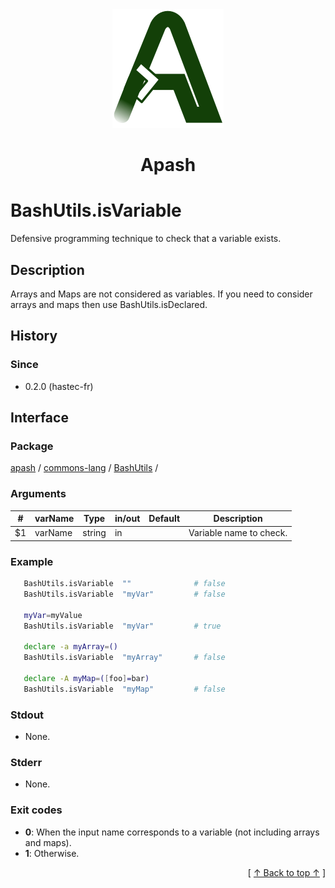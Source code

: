 
<div align='center' id='apash-top'>
  <a href='https://github.com/hastec-fr/apash'>
    <img alt='apash-logo' src='../../../../../../assets/apash-logo.svg'/>
  </a>

  # Apash
</div>


# BashUtils.isVariable
Defensive programming technique to check that a variable exists.
## Description
   Arrays and Maps are not considered as variables.
   If you need to consider arrays and maps then use BashUtils.isDeclared.

## History
### Since
  * 0.2.0 (hastec-fr)
 
## Interface
### Package
<!-- apash.packageBegin -->
[apash](../../../apash.md) / [commons-lang](../../commons-lang.md) / [BashUtils](../BashUtils.md) / 
<!-- apash.packageEnd -->

### Arguments
 | #      | varName        | Type          | in/out   | Default    | Description                           |
 |--------|----------------|---------------|----------|------------|---------------------------------------|
 | $1     | varName        | string        | in       |            | Variable name to check.               |

### Example
 ```bash
    BashUtils.isVariable  ""              # false
    BashUtils.isVariable  "myVar"         # false

    myVar=myValue
    BashUtils.isVariable  "myVar"         # true

    declare -a myArray=()
    BashUtils.isVariable  "myArray"       # false

    declare -A myMap=([foo]=bar)
    BashUtils.isVariable  "myMap"         # false
 ```

### Stdout
  * None.
### Stderr
  * None.

### Exit codes
  * **0**: When the input name corresponds to a variable (not including arrays and maps).
  * **1**: Otherwise.

  <div align='right'>[ <a href='#apash-top'>↑ Back to top ↑</a> ]</div>

